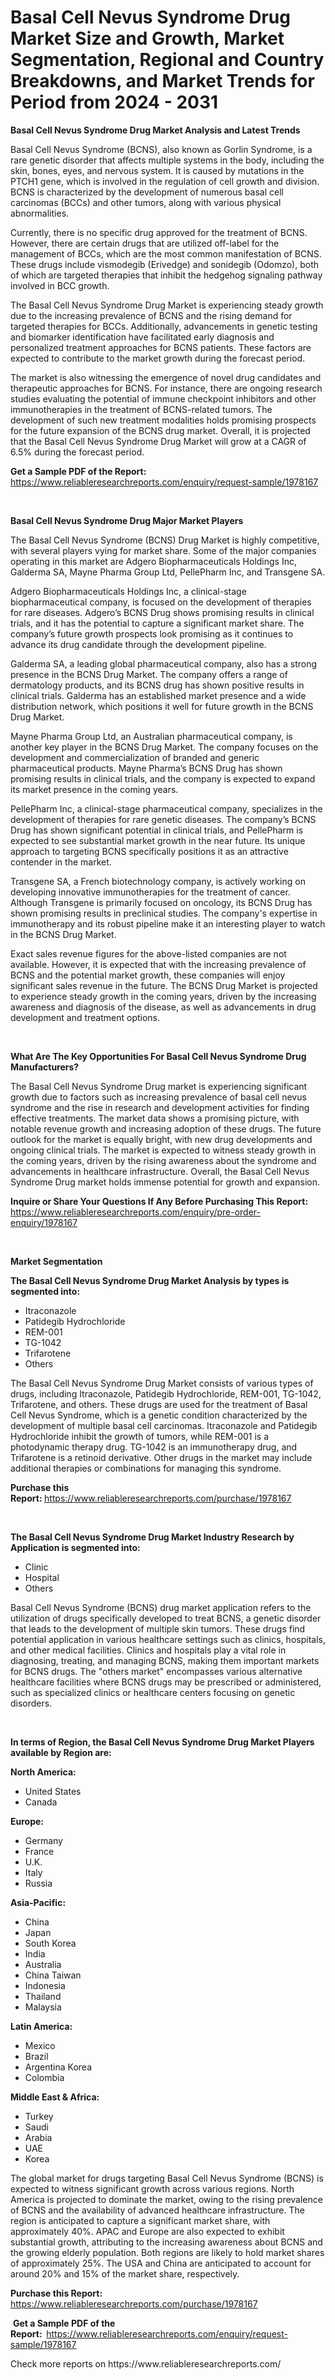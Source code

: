 <p><h1>Basal Cell Nevus Syndrome Drug Market Size and Growth, Market Segmentation, Regional and Country Breakdowns, and Market Trends for Period from 2024 -  2031</h1></p><p><strong>Basal Cell Nevus Syndrome Drug Market Analysis and Latest Trends</strong></p>
<p><p>Basal Cell Nevus Syndrome (BCNS), also known as Gorlin Syndrome, is a rare genetic disorder that affects multiple systems in the body, including the skin, bones, eyes, and nervous system. It is caused by mutations in the PTCH1 gene, which is involved in the regulation of cell growth and division. BCNS is characterized by the development of numerous basal cell carcinomas (BCCs) and other tumors, along with various physical abnormalities.</p><p>Currently, there is no specific drug approved for the treatment of BCNS. However, there are certain drugs that are utilized off-label for the management of BCCs, which are the most common manifestation of BCNS. These drugs include vismodegib (Erivedge) and sonidegib (Odomzo), both of which are targeted therapies that inhibit the hedgehog signaling pathway involved in BCC growth.</p><p>The Basal Cell Nevus Syndrome Drug Market is experiencing steady growth due to the increasing prevalence of BCNS and the rising demand for targeted therapies for BCCs. Additionally, advancements in genetic testing and biomarker identification have facilitated early diagnosis and personalized treatment approaches for BCNS patients. These factors are expected to contribute to the market growth during the forecast period.</p><p>The market is also witnessing the emergence of novel drug candidates and therapeutic approaches for BCNS. For instance, there are ongoing research studies evaluating the potential of immune checkpoint inhibitors and other immunotherapies in the treatment of BCNS-related tumors. The development of such new treatment modalities holds promising prospects for the future expansion of the BCNS drug market. Overall, it is projected that the Basal Cell Nevus Syndrome Drug Market will grow at a CAGR of 6.5% during the forecast period.</p></p>
<p><strong>Get a Sample PDF of the Report:&nbsp;</strong> <a href="https://www.reliableresearchreports.com/enquiry/request-sample/1978167">https://www.reliableresearchreports.com/enquiry/request-sample/1978167</a></p>
<p>&nbsp;</p>
<p><strong>Basal Cell Nevus Syndrome Drug Major Market Players</strong></p>
<p><p>The Basal Cell Nevus Syndrome (BCNS) Drug Market is highly competitive, with several players vying for market share. Some of the major companies operating in this market are Adgero Biopharmaceuticals Holdings Inc, Galderma SA, Mayne Pharma Group Ltd, PellePharm Inc, and Transgene SA.</p><p>Adgero Biopharmaceuticals Holdings Inc, a clinical-stage biopharmaceutical company, is focused on the development of therapies for rare diseases. Adgero’s BCNS Drug shows promising results in clinical trials, and it has the potential to capture a significant market share. The company’s future growth prospects look promising as it continues to advance its drug candidate through the development pipeline.</p><p>Galderma SA, a leading global pharmaceutical company, also has a strong presence in the BCNS Drug Market. The company offers a range of dermatology products, and its BCNS drug has shown positive results in clinical trials. Galderma has an established market presence and a wide distribution network, which positions it well for future growth in the BCNS Drug Market.</p><p>Mayne Pharma Group Ltd, an Australian pharmaceutical company, is another key player in the BCNS Drug Market. The company focuses on the development and commercialization of branded and generic pharmaceutical products. Mayne Pharma’s BCNS Drug has shown promising results in clinical trials, and the company is expected to expand its market presence in the coming years.</p><p>PellePharm Inc, a clinical-stage pharmaceutical company, specializes in the development of therapies for rare genetic diseases. The company’s BCNS Drug has shown significant potential in clinical trials, and PellePharm is expected to see substantial market growth in the near future. Its unique approach to targeting BCNS specifically positions it as an attractive contender in the market.</p><p>Transgene SA, a French biotechnology company, is actively working on developing innovative immunotherapies for the treatment of cancer. Although Transgene is primarily focused on oncology, its BCNS Drug has shown promising results in preclinical studies. The company's expertise in immunotherapy and its robust pipeline make it an interesting player to watch in the BCNS Drug Market.</p><p>Exact sales revenue figures for the above-listed companies are not available. However, it is expected that with the increasing prevalence of BCNS and the potential market growth, these companies will enjoy significant sales revenue in the future. The BCNS Drug Market is projected to experience steady growth in the coming years, driven by the increasing awareness and diagnosis of the disease, as well as advancements in drug development and treatment options.</p></p>
<p>&nbsp;</p>
<p><strong>What Are The Key Opportunities For Basal Cell Nevus Syndrome Drug Manufacturers?</strong></p>
<p><p>The Basal Cell Nevus Syndrome Drug market is experiencing significant growth due to factors such as increasing prevalence of basal cell nevus syndrome and the rise in research and development activities for finding effective treatments. The market data shows a promising picture, with notable revenue growth and increasing adoption of these drugs. The future outlook for the market is equally bright, with new drug developments and ongoing clinical trials. The market is expected to witness steady growth in the coming years, driven by the rising awareness about the syndrome and advancements in healthcare infrastructure. Overall, the Basal Cell Nevus Syndrome Drug market holds immense potential for growth and expansion.</p></p>
<p><strong>Inquire or Share Your Questions If Any Before Purchasing This Report:</strong> <a href="https://www.reliableresearchreports.com/enquiry/pre-order-enquiry/1978167">https://www.reliableresearchreports.com/enquiry/pre-order-enquiry/1978167</a></p>
<p>&nbsp;</p>
<p><strong>Market Segmentation</strong></p>
<p><strong>The Basal Cell Nevus Syndrome Drug Market Analysis by types is segmented into:</strong></p>
<p><ul><li>Itraconazole</li><li>Patidegib Hydrochloride</li><li>REM-001</li><li>TG-1042</li><li>Trifarotene</li><li>Others</li></ul></p>
<p><p>The Basal Cell Nevus Syndrome Drug Market consists of various types of drugs, including Itraconazole, Patidegib Hydrochloride, REM-001, TG-1042, Trifarotene, and others. These drugs are used for the treatment of Basal Cell Nevus Syndrome, which is a genetic condition characterized by the development of multiple basal cell carcinomas. Itraconazole and Patidegib Hydrochloride inhibit the growth of tumors, while REM-001 is a photodynamic therapy drug. TG-1042 is an immunotherapy drug, and Trifarotene is a retinoid derivative. Other drugs in the market may include additional therapies or combinations for managing this syndrome.</p></p>
<p><strong>Purchase this Report:&nbsp;</strong><a href="https://www.reliableresearchreports.com/purchase/1978167">https://www.reliableresearchreports.com/purchase/1978167</a></p>
<p>&nbsp;</p>
<p><strong>The Basal Cell Nevus Syndrome Drug Market Industry Research by Application is segmented into:</strong></p>
<p><ul><li>Clinic</li><li>Hospital</li><li>Others</li></ul></p>
<p><p>Basal Cell Nevus Syndrome (BCNS) drug market application refers to the utilization of drugs specifically developed to treat BCNS, a genetic disorder that leads to the development of multiple skin tumors. These drugs find potential application in various healthcare settings such as clinics, hospitals, and other medical facilities. Clinics and hospitals play a vital role in diagnosing, treating, and managing BCNS, making them important markets for BCNS drugs. The "others market" encompasses various alternative healthcare facilities where BCNS drugs may be prescribed or administered, such as specialized clinics or healthcare centers focusing on genetic disorders.</p></p>
<p>&nbsp;</p>
<p><strong>In terms of Region, the Basal Cell Nevus Syndrome Drug Market Players available by Region are:</strong></p>
<p>
    <p> <strong> North America: </strong>
        <ul>
            <li>United States</li>
            <li>Canada</li>
        </ul>
        </p> 
    <p> <strong> Europe: </strong>
        <ul>
            <li>Germany</li>
            <li>France</li>
            <li>U.K.</li>
            <li>Italy</li>
            <li>Russia</li>
        </ul>
        </p> 
    <p> <strong> Asia-Pacific: </strong>
        <ul>
            <li>China</li>
            <li>Japan</li>
            <li>South Korea</li>
            <li>India</li>
            <li>Australia</li>
            <li>China Taiwan</li>
            <li>Indonesia</li>
            <li>Thailand</li>
            <li>Malaysia</li>
        </ul>
        </p> 
    <p> <strong> Latin America: </strong>
        <ul>
            <li>Mexico</li>
            <li>Brazil</li>
            <li>Argentina Korea</li>
            <li>Colombia</li>
        </ul>
        </p> 
    <p> <strong> Middle East & Africa: </strong>
        <ul>
            <li>Turkey</li>
            <li>Saudi</li>
            <li>Arabia</li>
            <li>UAE</li>
            <li>Korea</li>
        </ul>
    </p>
    </p>
<p><p>The global market for drugs targeting Basal Cell Nevus Syndrome (BCNS) is expected to witness significant growth across various regions. North America is projected to dominate the market, owing to the rising prevalence of BCNS and the availability of advanced healthcare infrastructure. The region is anticipated to capture a significant market share, with approximately 40%. APAC and Europe are also expected to exhibit substantial growth, attributing to the increasing awareness about BCNS and the growing elderly population. Both regions are likely to hold market shares of approximately 25%. The USA and China are anticipated to account for around 20% and 15% of the market share, respectively.</p></p>
<p><strong>Purchase this Report: </strong><a href="https://www.reliableresearchreports.com/purchase/1978167">https://www.reliableresearchreports.com/purchase/1978167</a></p>
<p>&nbsp;<strong>Get a Sample PDF of the Report:&nbsp;&nbsp;</strong><a href="https://www.reliableresearchreports.com/enquiry/request-sample/1978167">https://www.reliableresearchreports.com/enquiry/request-sample/1978167</a></p>
<p><strong></strong></p>
<p>Check more reports on https://www.reliableresearchreports.com/</p>